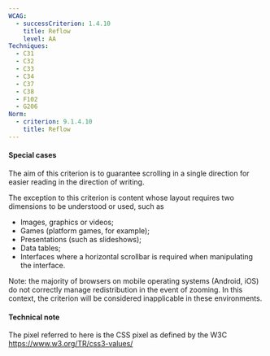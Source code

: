 ```yaml
---
WCAG:
  - successCriterion: 1.4.10
    title: Reflow
    level: AA
Techniques:
  - C31
  - C32
  - C33
  - C34
  - C37
  - C38
  - F102
  - G206
Norm:
  - criterion: 9.1.4.10
    title: Reflow
---
```


#### Special cases

The aim of this criterion is to guarantee scrolling in a single direction for easier reading in the direction of writing.

The exception to this criterion is content whose layout requires two dimensions to be understood or used, such as

- Images, graphics or videos;
- Games (platform games, for example);
- Presentations (such as slideshows);
- Data tables;
- Interfaces where a horizontal scrollbar is required when manipulating the interface.

Note: the majority of browsers on mobile operating systems (Android, iOS) do not correctly manage redistribution in the event of zooming. In this context, the criterion will be considered inapplicable in these environments.

#### Technical note

The pixel referred to here is the CSS pixel as defined by the W3C https://www.w3.org/TR/css3-values/
